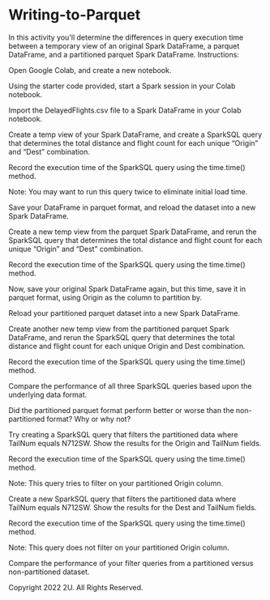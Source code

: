 # Writing-to-Parquet


In this activity you'll determine the differences in query execution time between a temporary view of an original Spark DataFrame, a parquet DataFrame, and a partitioned parquet Spark DataFrame.
Instructions:


Open Google Colab, and create a new notebook.


Using the starter code provided, start a Spark session in your Colab notebook.


Import the DelayedFlights.csv file to a Spark DataFrame in your Colab notebook.


Create a temp view of your Spark DataFrame, and create a SparkSQL query that determines the total distance and flight count for each unique “Origin” and “Dest” combination.


Record the execution time of the SparkSQL query using the time.time() method.


Note: You may want to run this query twice to eliminate initial load time.




Save your DataFrame in parquet format, and reload the dataset into a new Spark DataFrame.


Create a new temp view from the parquet Spark DataFrame, and rerun the SparkSQL query that determines the total distance and flight count for each unique “Origin” and “Dest” combination.

Record the execution time of the SparkSQL query using the time.time() method.



Now, save your original Spark DataFrame again, but this time, save it in parquet format, using Origin as the column to partition by.


Reload your partitioned parquet dataset into a new Spark DataFrame.


Create another new temp view from the partitioned parquet Spark DataFrame, and rerun the SparkSQL query that determines the total distance and flight count for each unique Origin and Dest combination.

Record the execution time of the SparkSQL query using the time.time() method.



Compare the performance of all three SparkSQL queries based upon the underlying data format.

Did the partitioned parquet format perform better or worse than the non-partitioned format? Why or why not?



Try creating a SparkSQL query that filters the partitioned data where TailNum equals N712SW. Show the results for the Origin and TailNum fields.


Record the execution time of the SparkSQL query using the time.time() method.


Note: This query tries to filter on your partitioned Origin column.




Create a new SparkSQL query that filters the partitioned data where TailNum equals N712SW. Show the results for the Dest and TailNum fields.


Record the execution time of the SparkSQL query using the time.time() method.


Note: This query does not filter on your partitioned Origin column.




Compare the performance of your filter queries from a partitioned versus non-partitioned dataset.



Copyright 2022 2U. All Rights Reserved.
